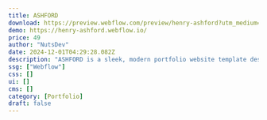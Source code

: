 ```yaml
---
title: ASHFORD
download: https://preview.webflow.com/preview/henry-ashford?utm_medium=preview_link&utm_source=designer&utm_content=henry-ashford&preview=8df4eaed9a1ff8b98880bf29d9f94cbf&locale=en&workflow=preview
demo: https://henry-ashford.webflow.io/
price: 49
author: "NutsDev"
date: 2024-12-01T04:29:28.082Z
description: "ASHFORD is a sleek, modern portfolio website template designed for photographers. Featuring customizable galleries, seamless navigation, and elegant layouts, it’s perfect for showcasing your work and attracting clients."
ssg: ["Webflow"]
css: []
ui: []
cms: []
category: [Portfolio]
draft: false
---
```

